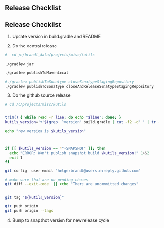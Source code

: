 Release Checklist
-----------------

## Release Checklist

1. Update version in build.gradle and README

2. Do the central release

```bash
#  cd /c/brandl_data/projects/misc/kutils
 
./gradlew jar

./gradlew publishToMavenLocal

#./gradlew publishToSonatype closeSonatypeStagingRepository
./gradlew publishToSonatype closeAndReleaseSonatypeStagingRepository
```

3. Do the github source release

```bash
# cd /d/projects/misc/kutils


trim() { while read -r line; do echo "$line"; done; }
kutils_version='v'$(grep '^version' build.gradle | cut -f2 -d' ' | tr -d "'" | trim)

echo "new version is $kutils_version"



if [[ $kutils_version == *"-SNAPSHOT" ]]; then
  echo "ERROR: Won't publish snapshot build $kutils_version!" 1>&2
  exit 1
fi

git config  user.email "holgerbrandl@users.noreply.github.com"

# make sure that are no pending chanes
git diff --exit-code  || echo "There are uncommitted changes"


git tag "${kutils_version}"

git push origin
git push origin --tags
```

4. Bump to snapshot version for new release cycle